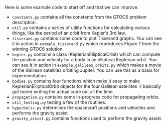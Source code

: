 Here is some example code to start off and that we can improve.

* `constants.py` contains all the constants from the GTOC6 problem description.
* `util.py` contains a series of utility functions for calculating various things, like the period of an orbit from Kepler's 3rd law.
* `tisserand.py` contains some code to plot Tisserand graphs.  You can see it in action in `example_tisserand.py` which reproduces FIgure 1 from the winning GTOC6 solution.
* `kepler.py` contains a class (KeplerianEllipticalOrbit) which can compute the position and velocity for a body in an elliptical Keplerian orbit.  You can see it in action in `example_galilean_orbits.py` which makes a movie of the Galilean satellites orbiting Jupiter.  You can use this as a basis for experimentation.
* `bodies.py` contains four functions which make it easy to make KeplerianEllipticalOrbit objects for the four Galilean satellites -I basically got bored writing the actual code out all the time.
* `propagation.py` contains some in-progress code for propagating orbits.
* `util_testing.py` testing a few of the routines.
* `hyperbolic.py` determines the spacecraft positions and velocites and performs the gravity assist
* `gravity_assist.py` contains functions used to perform the gravity assist.